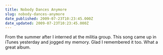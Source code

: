 ```yaml
---
title: Nobody Dances Anymore
slug: nobody-dances-anymore
date_published: 2009-07-23T10:23:45.000Z
date_updated: 2009-07-23T10:23:45.000Z
---
```


From the summer after I interned at the militia group. This song came up in iTunes yesterday and jogged my memory. Glad I remembered it too. What a great album.
